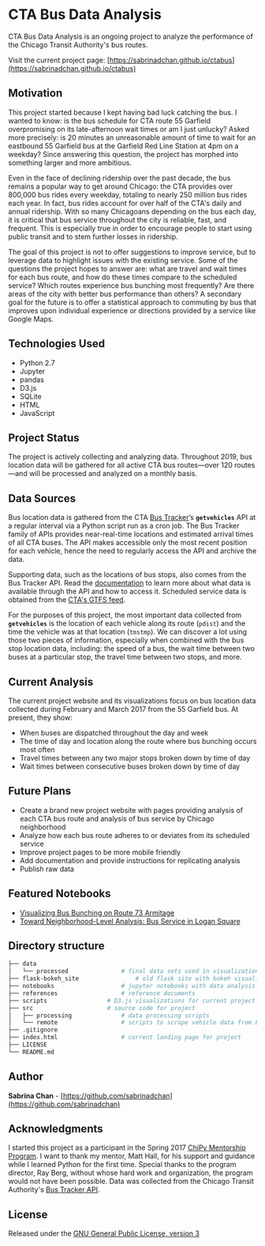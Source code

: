# CTA Bus Data Analysis

CTA Bus Data Analysis is an ongoing project to analyze the performance of the Chicago Transit Authority's bus routes. 

Visit the current project page: [https://sabrinadchan.github.io/ctabus](https://sabrinadchan.github.io/ctabus)

## Motivation
This project started because I kept having bad luck catching the bus. I wanted to know: is the bus schedule for CTA route 55 Garfield overpromising on its late-afternoon wait times or am I just unlucky? Asked more precisely: is 20 minutes an unreasonable amount of time to wait for an eastbound 55 Garfield bus at the Garfield Red Line Station at 4pm on a weekday? Since answering this question, the project has morphed into something larger and more ambitious.

Even in the face of declining ridership over the past decade, the bus remains a popular way to get around Chicago: the CTA provides over 800,000 bus rides every weekday, totaling to nearly 250 million bus rides each year. In fact, bus rides account for over half of the CTA's daily and annual ridership. With so many Chicagoans depending on the bus each day, it is critical that bus service throughout the city is reliable, fast, and frequent. This is especially true in order to encourage people to start using public transit and to stem further losses in ridership.

The goal of this project is not to offer suggestions to improve service, but to leverage data to highlight issues with the existing service. Some of the questions the project hopes to answer are: what are travel and wait times for each bus route, and how do these times compare to the scheduled service? Which routes experience bus bunching most frequently? Are there areas of the city with better bus performance than others? A secondary goal for the future is to offer a statistical approach to commuting by bus that improves upon individual experience or directions provided by a service like Google Maps.

## Technologies Used
* Python 2.7
* Jupyter
* pandas
* D3.js
* SQLite
* HTML
* JavaScript

## Project Status
The project is actively collecting and analyzing data. Throughout 2019, bus location data will be gathered for all active CTA bus routes—over 120 routes—and will be processed and analyzed on a monthly basis.

## Data Sources
Bus location data is gathered from the CTA [Bus Tracker](http://www.transitchicago.com/developers/bustracker.aspx)’s **`getvehicles`** API at a regular interval via a Python script run as a cron job. The Bus Tracker family of APIs provides near-real-time locations and estimated arrival times of all CTA buses. The API makes accessible only the most recent position for each vehicle, hence the need to regularly access the API and archive the data.

Supporting data, such as the locations of bus stops, also comes from the Bus Tracker API. Read the [documentation](https://github.com/sabrinadchan/ctabus/blob/master/references/cta_Bus_Tracker_API_Developer_Guide_and_Documentation_20160929.pdf) to learn more about what data is available through the API and how to access it. Scheduled service data is obtained from the [CTA's GTFS feed](https://www.transitchicago.com/developers/gtfs/).

For the purposes of this project, the most important data collected from **`getvehicles`** is the location of each vehicle along its route (`pdist`) and the time the vehicle was at that location (`tmstmp`). We can discover a lot using those two pieces of information, especially when combined with the bus stop location data, including: the speed of a bus, the wait time between two buses at a particular stop, the travel time between two stops, and more.

## Current Analysis
The current project website and its visualizations focus on bus location data collected during February and March 2017 from the 55 Garfield bus. At present, they show:
* When buses are dispatched throughout the day and week
* The time of day and location along the route where bus bunching occurs most often
* Travel times between any two major stops broken down by time of day
* Wait times between consecutive buses broken down by time of day

## Future Plans
* Create a brand new project website with pages providing analysis of each CTA bus route and analysis of bus service by Chicago neighborhood 
* Analyze how each bus route adheres to or deviates from its scheduled service
* Improve project pages to be more mobile friendly
* Add documentation and provide instructions for replicating analysis
* Publish raw data

## Featured Notebooks
* [Visualizing Bus Bunching on Route 73 Armitage](https://nbviewer.jupyter.org/github/sabrinadchan/ctabus/blob/master/notebooks/Visualizing%20Bus%20Bunching.ipynb)
* [Toward Neighborhood-Level Analysis: Bus Service in Logan Square](https://nbviewer.jupyter.org/github/sabrinadchan/ctabus/blob/master/notebooks/Toward%20Neighborhood-Level%20Analysis%20-%20Bus%20Service%20in%20Logan%20Square.ipynb)

## Directory structure
```bash
├── data
│   └── processed				# final data sets used in visualizations and analysis
├── flask-bokeh_site				# old flask site with bokeh visualizations
├── notebooks					# jupyter notebooks with data analysis
├── references					# reference documents
├── scripts					# D3.js visualizations for current project page
├── src						# source code for project
│   ├── processing				# data processing scripts
│   └── remote					# scripts to scrape vehicle data from Bus Tracker API
├── .gitignore
├── index.html					# current landing page for project
├── LICENSE
└── README.md
```

## Author
**Sabrina Chan**  - [https://github.com/sabrinadchan](https://github.com/sabrinadchan)

## Acknowledgments
I started this project as a participant in the Spring 2017 [ChiPy Mentorship Program](https://chipymentor.org). I want to thank my mentor, Matt Hall, for his support and guidance while I learned Python for the first time. Special thanks to the program director, Ray Berg, without whose hard work and organization, the program would not have been possible. Data was collected from the Chicago Transit Authority's [Bus Tracker API](http://www.transitchicago.com/developers/bustracker.aspx).

## License
Released under the [GNU General Public License, version 3](https://opensource.org/licenses/GPL-3.0)
